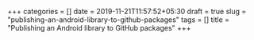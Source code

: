 +++
categories = []
date = 2019-11-21T11:57:52+05:30
draft = true
slug = "publishing-an-android-library-to-github-packages"
tags = []
title = "Publishing an Android library to GitHub packages"
+++
